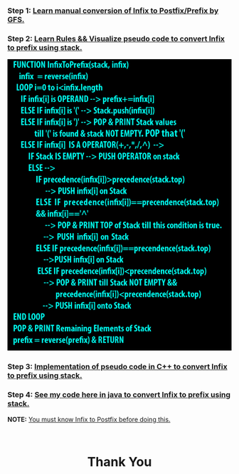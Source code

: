 ### **Step 1:** [Learn manual conversion of Infix to Postfix/Prefix by GFS.](https://youtu.be/q75VAGSwL0U)

### **Step 2:** [Learn Rules && Visualize pseudo code to convert Infix to prefix using stack.](https://youtu.be/gmlVZ68KRD8)

![](./pseudocode.png)

### **Step 3:** [Implementation of pseudo code in C++ to convert Infix to prefix using stack.](https://youtu.be/-vZA4qdDxAg)

### **Step 4:** [See my code here in java to convert Infix to prefix using stack.](./InfixPrefix.java)

**NOTE:** [You must know Infix to Postfix before doing this.](../01.%20Infix%20to%20Postfix)

<br>
<h1 align="Center">Thank You</h1>
